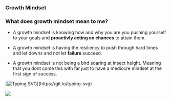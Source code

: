 ### Growth Mindset

### What does growth mindset mean to me?

- A growth mindset is knowing how and why you are you pushing yourself to your goals and **proactivly acting on chances** to attain them.

- A growth mindset is having the resiliency to push through hard times and let downs and not let **failure** succeed.

- A growth mindset is not being a bird soaring at insect height. Meaning that you dont come this with far just to have a mediocre mindset at the first sign of success.

[![Typing SVG](https://readme-typing-svg.demolab.com?font=Fira+Code&duration=2000&pause=500&color=53F762&width=1000&lines=Focusing+on+the+end+goal+is+one+way+to+keep+a+growth+mindset;Keeping+encouraging+people+around+is+an+inportant+way+to+keep+your+healthy+mindset;When+work+gets+difficult+I+try+to+remember+why+or+who/what+im+grinding+for;)](https://git.io/typing-svg)

<img src="https://encrypted-tbn0.gstatic.com/images?q=tbn:ANd9GcSrYtPQDohWucuY5QlkwgESOjPsBRT99Jtt6g&usqp=CAU"/>